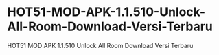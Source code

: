 # HOT51-MOD-APK-1.1.510-Unlock-All-Room-Download-Versi-Terbaru
HOT51 MOD APK 1.1.510 Unlock All Room Download Versi Terbaru
